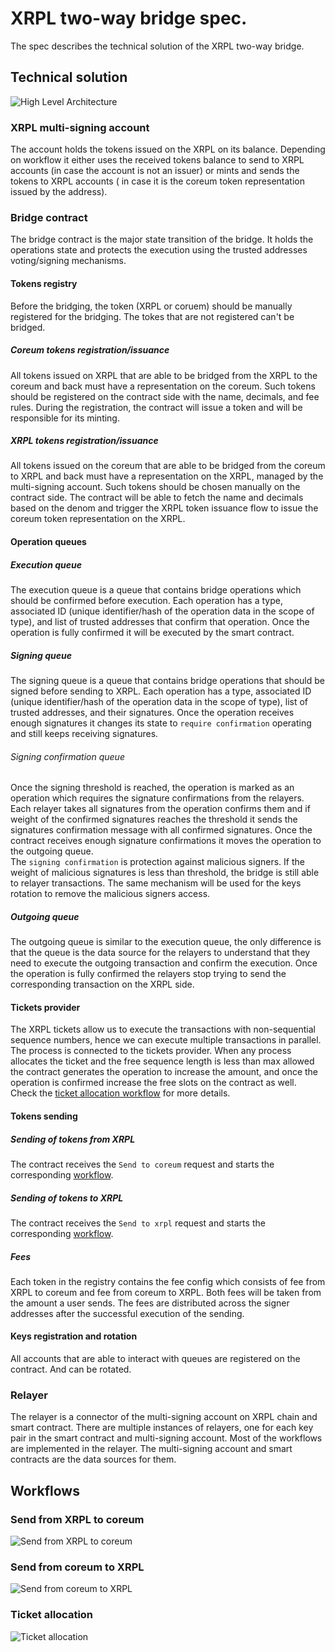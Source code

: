 # XRPL two-way bridge spec.

The spec describes the technical solution of the XRPL two-way bridge.

## Technical solution

![High Level Architecture](./img/hl-arch.png)

### XRPL multi-signing account

The account holds the tokens issued on the XRPL on its balance. Depending on workflow it either uses the received tokens
balance to send to XRPL accounts (in case the account is not an issuer) or mints and sends the tokens to XRPL accounts (
in case it is the coreum token representation issued by the address).

### Bridge contract

The bridge contract is the major state transition of the bridge. It holds the operations state and protects the
execution using the trusted addresses voting/signing mechanisms.

#### Tokens registry

Before the bridging, the token (XRPL or coruem) should be manually registered for the bridging. The tokes that are not
registered can't be bridged.

##### Coreum tokens registration/issuance

All tokens issued on XRPL that are able to be bridged from the XRPL to the coreum and back must have a representation on
the coreum. Such tokens should be registered on the contract side with the name, decimals, and fee rules. During the
registration, the contract will issue a token and will be responsible for its minting.

##### XRPL tokens registration/issuance

All tokens issued on the coreum that are able to be bridged from the coreum to XRPL and back must have a representation
on the XRPL, managed by the multi-signing account. Such tokens should be chosen manually on the contract side. The
contract will be able to fetch the name and decimals based on the denom and trigger the XRPL token issuance flow to
issue the coreum token representation on the XRPL.

#### Operation queues

##### Execution queue

The execution queue is a queue that contains bridge operations which should be confirmed before execution. Each
operation has a type, associated ID (unique identifier/hash of the operation data in the scope of type), and list of
trusted addresses that confirm that operation. Once the operation is fully confirmed it will be executed by the smart
contract.

##### Signing queue

The signing queue is a queue that contains bridge operations that should be signed before sending to XRPL. Each
operation has a type, associated ID (unique identifier/hash of the operation data in the scope of type), list of trusted
addresses, and their signatures. Once the operation receives enough signatures it changes its state to `require confirmation`
operating and still keeps receiving signatures.

###### Signing confirmation queue

Once the signing threshold is reached, the operation is marked as an operation which requires the signature
confirmations from the relayers. Each relayer takes all signatures from the operation confirms them and if weight of the
confirmed signatures reaches the threshold it sends the signatures confirmation message with all confirmed signatures.
Once the contract receives enough signature confirmations it moves the operation to the outgoing queue.  
The `signing confirmation` is protection against malicious signers. If the weight of malicious signatures is less than
threshold, the bridge is still able to relayer transactions. The same mechanism will be used for the keys rotation to
remove the malicious signers access.

##### Outgoing queue

The outgoing queue is similar to the execution queue, the only difference is that the queue is the data source for the
relayers to understand that they need to execute the outgoing transaction and confirm the execution. Once the operation
is fully confirmed the relayers stop trying to send the corresponding transaction on the XRPL side.

#### Tickets provider

The XRPL tickets allow us to execute the transactions with non-sequential sequence numbers, hence we can execute
multiple transactions in parallel. The process is connected to the tickets provider. When any process
allocates the ticket and the free sequence length is less than max allowed the contract generates the operation
to increase the amount, and once the operation is confirmed increase the free slots on the contract as well. Check the
[ticket allocation workflow](#ticket-allocation) for more details.

#### Tokens sending

##### Sending of tokens from XRPL

The contract receives the `Send to coreum` request and starts the corresponding [workflow](#send-from-xrpl-to-coreum).

##### Sending of tokens to XRPL

The contract receives the `Send to xrpl` request and starts the corresponding [workflow](#send-from-coreum-to-xrpl).

##### Fees

Each token in the registry contains the fee config which consists of fee from XRPL to coreum and fee from coreum to
XRPL. Both fees will be taken from the amount a user sends. The fees are distributed across the signer addresses after
the successful execution of the sending.

#### Keys registration and rotation

All accounts that are able to interact with queues are registered on the contract. And can be rotated.

### Relayer

The relayer is a connector of the multi-signing account on XRPL chain and smart contract. There are multiple instances
of relayers, one for each key pair in the smart contract and multi-signing account. Most of the workflows are
implemented in the relayer. The multi-signing account and smart contracts are the data sources for them.

## Workflows

<!-- Source: https://drive.google.com/file/d/1wo-tO72N9Iww-iASw0DEk3NgA9-XQ93g/view -->

### Send from XRPL to coreum

![Send from XRPL to coreum](./img/send-from-XRPL-to-coreum.png)

### Send from coreum to XRPL

![Send from coreum to XRPL ](./img/send-from-coreum-to-XRPL.png)

### Ticket allocation

![Ticket allocation](./img/ticket-allocation.png)








